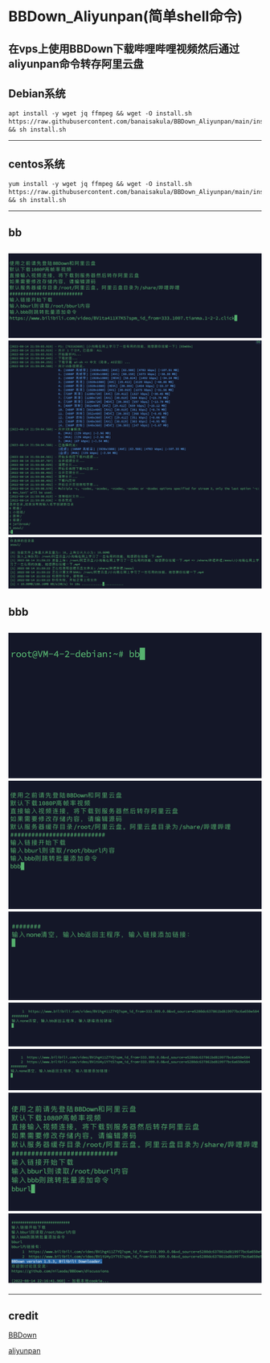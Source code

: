 # BBDown_Aliyunpan(简单shell命令)
在vps上使用BBDown下载哔哩哔哩视频然后通过aliyunpan命令转存阿里云盘
---
## Debian系统
```
apt install -y wget jq ffmpeg && wget -O install.sh https://raw.githubusercontent.com/banaisakula/BBDown_Aliyunpan/main/install.sh && sh install.sh
```
---
## centos系统
```
yum install -y wget jq ffmpeg && wget -O install.sh https://raw.githubusercontent.com/banaisakula/BBDown_Aliyunpan/main/install.sh && sh install.sh
```
---
## bb
![bbb1](https://raw.githubusercontent.com/banaisakula/BBDown_Aliyunpan/main/例子3.png)
![bbb2](https://raw.githubusercontent.com/banaisakula/BBDown_Aliyunpan/main/例子2.png)
![bbb3](https://raw.githubusercontent.com/banaisakula/BBDown_Aliyunpan/main/例子1.png)
---
## bbb
![bb1](https://raw.githubusercontent.com/banaisakula/BBDown_Aliyunpan/main/1.png)
![bb2](https://raw.githubusercontent.com/banaisakula/BBDown_Aliyunpan/main/2.png)
![bb3](https://raw.githubusercontent.com/banaisakula/BBDown_Aliyunpan/main/3.png)
![bb4](https://raw.githubusercontent.com/banaisakula/BBDown_Aliyunpan/main/4.png)
![bb5](https://raw.githubusercontent.com/banaisakula/BBDown_Aliyunpan/main/5.png)
![bb6](https://raw.githubusercontent.com/banaisakula/BBDown_Aliyunpan/main/6.png)
![bb7](https://raw.githubusercontent.com/banaisakula/BBDown_Aliyunpan/main/7.png)
---








---
credit
---
[BBDown](https://github.com/nilaoda/BBDown)

[aliyunpan](https://github.com/tickstep/aliyunpan)


